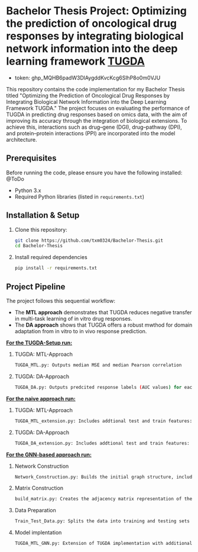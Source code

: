 # Bachelor Thesis Project: Optimizing the prediction of oncological drug responses by integrating biological network information into the deep learning framework [TUGDA](https://github.com/CSB5/TUGDA)
- token: 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

This repository contains the code implementation for my Bachelor Thesis titled "Optimizing the Prediction of Oncological Drug Responses by Integrating Biological Network Information into the Deep Learning Framework TUGDA." The project focuses on evaluating the performance of TUGDA in predicting drug responses based on omics data, with the aim of improving its accuracy through the integration of biological extensions. To achieve this, interactions such as drug–gene (DGI), drug–pathway (DPI), and protein–protein interactions (PPI) are incorporated into the model architecture. 

## Prerequisites 

Before running the code, please ensure you have the following installed: @ToDo

- Python 3.x
- Required Python libraries (listed in `requirements.txt`)

## Installation & Setup

1. Clone this repository:
   ```bash
   git clone https://github.com/txm0324/Bachelor-Thesis.git
   cd Bachelor-Thesis
2. Install required dependencies
   ```bash
   pip install -r requirements.txt

## Project Pipeline 
The project follows this sequential workflow: 
- The **MTL approach** demonstrates that TUGDA reduces negative transfer in multi-task learning of in vitro drug responses.
- The **DA approach** shows that TUGDA offers a robust mwthod for domain adaptation from in vitro to in vivo response prediction.

<u><strong>For the TUGDA-Setup run:</strong></u>
1. TUGDA: MTL-Approach
   ```bash
   TUGDA_MTL.py: Outputs median MSE and median Pearson correlation
2. TUGDA: DA-Approach
   ```bash
   TUGDA_DA.py: Outputs predcited response labels (AUC values) for each patient and drug

<u><strong>For the naive approach run:</strong></u>
1. TUGDA: MTL-Approach
   ```bash
   TUGDA_MTL_extension.py: Includes addtional test and train features: DGI, DPI, PPI
2. TUGDA: DA-Approach
   ```bash
   TUGDA_DA_extension.py: Includes addtional test and train features: DGI, DPI, PPI

<u><strong>For the GNN-based approach run:</strong></u>
1. Network Construction
   ```bash
   Network_Construction.py: Builds the initial graph structure, including direct and indirect targets and their pathway connections, using databases such as ChEMBL and BioGrid
2. Matrix Construction
   ```bash
   build_matrix.py: Creates the adjacency matrix representation of the network for each drug
3. Data Preparation
   ```bash
   Train_Test_Data.py: Splits the data into training and testing sets
4. Model implentation 
   ```bash
   TUGDA_MTL_GNN.py: Extension of TUGDA implementation with additional features
  
